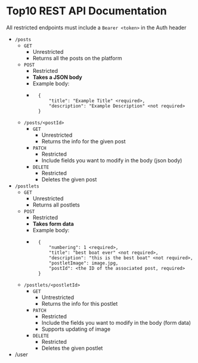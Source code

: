 # Top10 REST API Documentation
All restricted endpoints must include a `Bearer <token>` in the Auth header

- `/posts`
    - `GET`
        - Unrestricted
        - Returns all the posts on the platform
    - `POST`
        - Restricted
        - **Takes a JSON body**
        - Example body:
        - ```
            {
                "title": "Example Title" <required>,
                "description": "Example Description" <not required>
            }
          ```
    - `/posts/<postId>`
        - `GET`
            - Unrestricted
            - Returns the info for the given post
        - `PATCH`
            - Restricted
            - Include fields you want to modify in the body (json body)
        - `DELETE`
            - Restricted
            - Deletes the given post
- `/postlets`
    - `GET`
        - Unrestricted
        - Returns all postlets
    - `POST`
        - Restricted
        - **Takes form data**
        - Example body: 
        - ```
            {
                "numbering": 1 <required>,
                "title": "best boat ever" <not required>,
                "description": "this is the best boat" <not required>,
                "postletImage": image.jpg,
                "postId": <the ID of the associated post, required>
            }
          ```
    - `/postlets/<postletId>`
        - `GET`
            - Untrestricted
            - Returns the info for this postlet
        - `PATCH`
            - Restricted
            - Include the fields you want to modify in the body (form data)
            - Supports updating of image
        - `DELETE`
            - Restricted
            - Deletes the given postlet
- /user